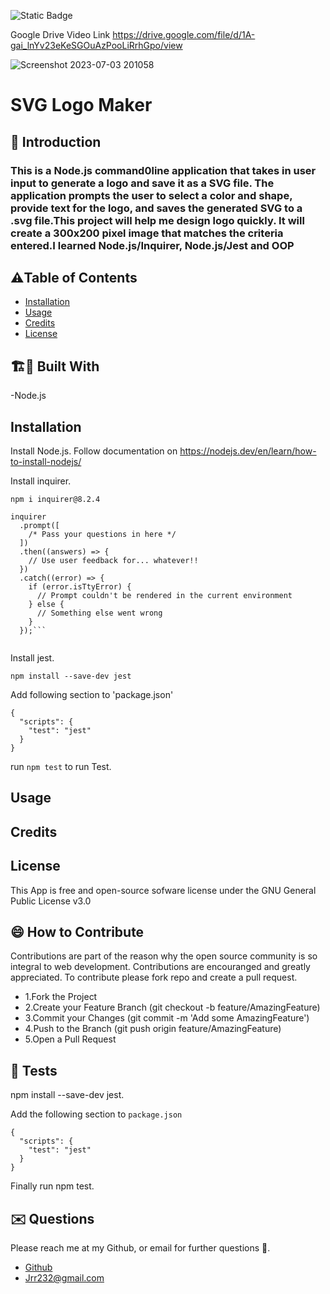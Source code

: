  
 
![Static Badge](https://img.shields.io/badge/license-GNU_General_Public_License_v3.0-yellow)

Google Drive Video Link 
https://drive.google.com/file/d/1A-gai_lnYv23eKeSGOuAzPooLiRrhGpo/view


![Screenshot 2023-07-03 201058](https://github.com/Jrr1232/week-10/assets/71472570/f5c81c5d-88aa-4399-a3ab-33ccf62fdb98)

# SVG Logo Maker


## 🤔 Introduction

### This is a Node.js command0line application that takes in user input to generate a logo and save it as a SVG file. The application prompts the user to select a color and shape, provide text for the logo, and saves the generated SVG to a .svg file.This project will help me design logo quickly. It will create a 300x200 pixel image that matches the criteria entered.I learned Node.js/Inquirer, Node.js/Jest and OOP 




## ⚠️Table of Contents 
- [Installation](#installation)
- [Usage](#usage)
- [Credits](#credits)
- [License](#license)




## 🏗️🚧 Built With 

-Node.js







## Installation 

Install Node.js. Follow documentation on https://nodejs.dev/en/learn/how-to-install-nodejs/

Install inquirer. 

``` npm i inquirer@8.2.4 ```  

``` var inquirer = require('inquirer');
inquirer
  .prompt([
    /* Pass your questions in here */
  ])
  .then((answers) => {
    // Use user feedback for... whatever!!
  })
  .catch((error) => {
    if (error.isTtyError) {
      // Prompt couldn't be rendered in the current environment
    } else {
      // Something else went wrong
    }
  });```


```
Install jest. 

```npm install --save-dev jest```



Add following section to 'package.json'
```
{
  "scripts": {
    "test": "jest"
  }
}
```

run ``` npm test ``` to run Test.









## Usage







## Credits 





## License 
This App is free and open-source sofware license under the GNU General Public License v3.0





## 😄 How to Contribute
Contributions are part of the reason why the open source community is so integral to web development. Contributions are encouranged and greatly appreciated.
To contribute please fork repo and create a pull request.

- 1.Fork the Project
- 2.Create your Feature Branch (git checkout -b feature/AmazingFeature)
- 3.Commit your Changes (git commit -m 'Add some AmazingFeature')
- 4.Push to the Branch (git push origin feature/AmazingFeature)
- 5.Open a Pull Request





## 🧪 Tests 
npm install --save-dev jest. 

Add the following section to ```package.json```

```
{
  "scripts": {
    "test": "jest"
  }
}
```

Finally run npm test.





## ✉️ Questions 
Please reach me at my Github, or email for further questions 🐶. 
- [Github](https://github.com/Jrr1232)
- Jrr232@gmail.com



